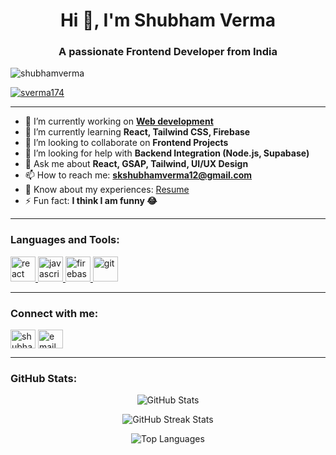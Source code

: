 <h1 align="center">Hi 👋, I'm Shubham Verma</h1>
<h3 align="center">A passionate Frontend Developer from India</h3>

<p align="left"> <img src="https://komarev.com/ghpvc/?username=shubhamverma&label=Profile%20views&color=0e75b6&style=flat" alt="shubhamverma" /> </p>

<p align="left"> <a href="https://github.com/ryo-ma/github-profile-trophy"><img src="https://github-profile-trophy.vercel.app/?username=sverma174" alt="sverma174" /></a> </p>

---

- 🔭 I’m currently working on **[Web development](#)**
- 🌱 I’m currently learning **React, Tailwind CSS, Firebase**
- 👯 I’m looking to collaborate on **Frontend Projects**
- 🤝 I’m looking for help with **Backend Integration (Node.js, Supabase)**
- 💬 Ask me about **React, GSAP, Tailwind, UI/UX Design**
- 📫 How to reach me: **skshubhamverma12@gmail.com**
- 📄 Know about my experiences: [Resume](#)
- ⚡ Fun fact: **I think I am funny 😂**

---

<h3 align="left">Languages and Tools:</h3>
<p align="left"> 
  <a href="https://reactjs.org/" target="_blank" rel="noreferrer"> 
    <img src="https://cdn.jsdelivr.net/gh/devicons/devicon/icons/react/react-original-wordmark.svg" alt="react" width="40" height="40"/> 
  </a> 

  <a href="https://www.javascript.com/" target="_blank" rel="noreferrer"> 
    <img src="https://cdn.jsdelivr.net/gh/devicons/devicon/icons/javascript/javascript-original.svg" alt="javascript" width="40" height="40"/> 
  </a> 
  <a href="https://firebase.google.com/" target="_blank" rel="noreferrer"> 
    <img src="https://cdn.jsdelivr.net/gh/devicons/devicon/icons/firebase/firebase-plain.svg" alt="firebase" width="40" height="40"/> 
  </a> 
  <a href="https://git-scm.com/" target="_blank" rel="noreferrer"> 
    <img src="https://cdn.jsdelivr.net/gh/devicons/devicon/icons/git/git-original.svg" alt="git" width="40" height="40"/> 
  </a> 
</p>

---

<h3 align="left">Connect with me:</h3>
<p align="left">
<a href="https://linkedin.com/in/shubham-verma" target="blank"><img align="center" src="https://cdn.jsdelivr.net/gh/devicons/devicon/icons/linkedin/linkedin-original.svg" alt="shubham-verma" height="30" width="40" /></a>
<a href="mailto:skshubhamverma12@gmail.com"><img align="center" src="https://cdn.jsdelivr.net/gh/devicons/devicon/icons/google/google-original.svg" alt="email" height="30" width="40" /></a>
</p>

---

<h3 align="left">GitHub Stats:</h3>
<p align="center">
  <img src="https://github-readme-stats.vercel.app/api?username=SVerma174&show_icons=true&theme=radical" alt="GitHub Stats" />
</p>

<p align="center">
  <img src="https://github-readme-streak-stats.herokuapp.com/?user=SVerma174&theme=radical" alt="GitHub Streak Stats" />
</p>

<p align="center">
  <img src="https://github-readme-stats.vercel.app/api/top-langs/?username=SVerma174&layout=compact&theme=radical" alt="Top Languages" />
</p>
